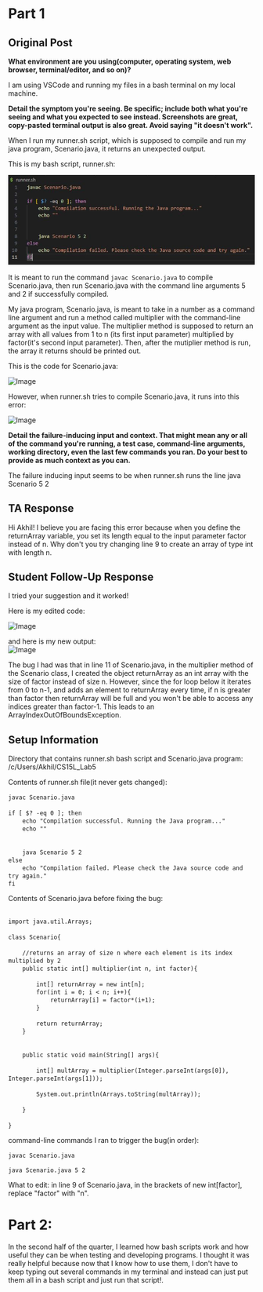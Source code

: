 # Part 1

## Original Post

**What environment are you using(computer, operating system, web browser, terminal/editor, and so on)?**

I am using VSCode and running my files in a bash terminal on my local machine.


**Detail the symptom you're seeing. Be specific; include both what you're seeing and what you expected to see instead. 
Screenshots are great, copy-pasted terminal output is also great. Avoid saying "it doesn't work".**

When I run my runner.sh script, which is supposed to compile and run my java program, Scenario.java, it returns an unexpected output. 

This is my bash script, runner.sh:

![Image](https://raw.githubusercontent.com/AVGithub-1/cse15l-lab-reports/main/cs15l_lab5pic1_1.JPG)

It is meant to run the command 
```javac Scenario.java``` 
to compile Scenario.java, then run Scenario.java with the command line arguments 5 and 2
if successfully compiled.

My java program, Scenario.java, is meant to take in a number as a command line argument and run a method called multiplier with the command-line argument as the input value. The multiplier method is supposed to return an array with all values from 1 to n (its first input parameter) multiplied by factor(it's second input parameter). Then, after the mutiplier method is run, the array it returns should be printed out.

This is the code for Scenario.java:

![Image](https://github.com/AVGithub-1/cse15l-lab-reports/blob/main/cs15l_lab5pic2_1.JPG)

However, when runner.sh tries to compile Scenario.java, it runs into this error:

![Image](https://raw.githubusercontent.com/AVGithub-1/cse15l-lab-reports/main/cs15l_lab5pic3.JPG)


**Detail the failure-inducing input and context. That might mean any or all of the command you're running, a test case, 
command-line arguments, working directory, even the last few commands you ran. Do your best to provide as much context as you can.**

The failure inducing input seems to be when runner.sh runs the line java Scenario 5 2

## TA Response

Hi Akhil! I believe you are facing this error because when you define the returnArray variable, you set its length equal to 
the input parameter factor instead of n. Why don't you try changing line 9 to create an array of type int with length n.

## Student Follow-Up Response

I tried your suggestion and it worked! 

Here is my edited code:

![Image](https://raw.githubusercontent.com/AVGithub-1/cse15l-lab-reports/main/cs15l_lab5pic4.JPG)

and here is my new output: <br>
![Image](https://raw.githubusercontent.com/AVGithub-1/cse15l-lab-reports/main/cs15l_lab5pic5.JPG)

The bug I had was that in line 11 of Scenario.java, in the multiplier method of the Scenario class, I created the object returnArray
as an int array with the size of factor instead of size n. However, since the for loop below it iterates from 0 to n-1, and 
adds an element to returnArray every time, if n is greater than factor then returnArray will be full and you won't be able to access 
any indices greater than factor-1. This leads to an ArrayIndexOutOfBoundsException.


## Setup Information

Directory that contains runner.sh bash script and Scenario.java program: /c/Users/Akhil/CS15L_Lab5

Contents of runner.sh file(it never gets changed):

```
javac Scenario.java

if [ $? -eq 0 ]; then
    echo "Compilation successful. Running the Java program..."
    echo ""


    java Scenario 5 2
else
    echo "Compilation failed. Please check the Java source code and try again."
fi
```

Contents of Scenario.java before fixing the bug:

```

import java.util.Arrays;

class Scenario{

    //returns an array of size n where each element is its index multiplied by 2 
    public static int[] multiplier(int n, int factor){

        int[] returnArray = new int[n];
        for(int i = 0; i < n; i++){
            returnArray[i] = factor*(i+1);
        }
        
        return returnArray;
    }


    public static void main(String[] args){

        int[] multArray = multiplier(Integer.parseInt(args[0]), Integer.parseInt(args[1]));

        System.out.println(Arrays.toString(multArray));
    
    }

}
```

command-line commands I ran to trigger the bug(in order): 

```
javac Scenario.java
```

```
java Scenario.java 5 2
```

What to edit:
in line 9 of Scenario.java, in the brackets of new int[factor], replace "factor" with "n".



# Part 2:

In the second half of the quarter, I learned how bash scripts work and how useful they can be when testing and developing 
programs. I thought it was really helpful because now that I know how to use them, I don't have to keep typing out several
commands in my terminal and instead can just put them all in a bash script and just run that script!.
